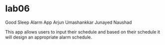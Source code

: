 # lab06

Good Sleep Alarm App
Arjun Umashankkar
Junayed Naushad

This app allows users to input their schedule and based on their schedule it will design an appropriate alarm schedule.
